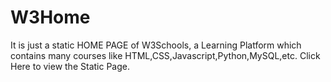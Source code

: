 # W3Home
It is just a static HOME PAGE of W3Schools, a Learning Platform which contains many courses like HTML,CSS,Javascript,Python,MySQL,etc. Click Here to view the Static Page.

